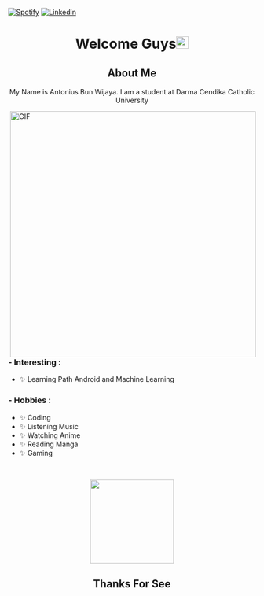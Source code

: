 
[![Spotify](https://img.shields.io/badge/Spotify-blue)](https://open.spotify.com/user/i4pojh434zdtot4ytrdy1zqu8)
[![Linkedin](https://img.shields.io/badge/Linkedin-blue)](https://www.linkedIn.com/in/antonius-bun-wijaya-55ba47204/)
<body>
<h1
    align="center">Welcome Guys<img src="https://media.giphy.com/media/hvRJCLFzcasrR4ia7z/giphy.gif" width="25px">  
 </h1>
 <h2 align="center">  About Me </h2>
  <p align="center">  My Name is Antonius Bun Wijaya. I am a student at Darma Cendika Catholic University </p>
<img hight="400" width="500" alt="GIF" align="right" src="https://giffiles.alphacoders.com/210/210437.gif">

### - Interesting :
- ✨ Learning Path Android and Machine Learning 

### - Hobbies : 
- ✨ Coding 
- ✨ Listening Music
- ✨ Watching Anime
- ✨ Reading Manga 
- ✨ Gaming 


</br>

<p align="center">
<a href="https://github.com/noranekoit">
  <img height="170em" src="https://github-readme-stats-eight-theta.vercel.app/api?username=noranekoit&show_icons=true&theme=algolia&include_all_commits=true&count_private=true"/>
</a>
</p>
  <h2 align="center"> Thanks For See </h2>
</body>



